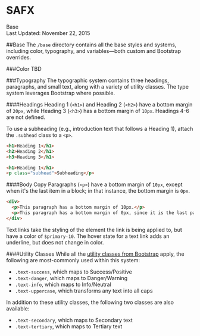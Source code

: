 SAFX
===
Base  
Last Updated: November 22, 2015

##Base
The `/base` directory contains all the base styles and systems, including color, typography, and variables—both custom and Bootstrap overrides.

###Color
TBD

###Typography
The typographic system contains three headings, paragraphs, and small text, along with a variety of utility classes. The type system leverages Bootstrap where possible.

####Headings
Heading 1 (`<h1>`) and Heading 2 (`<h2>`) have a bottom margin of `20px`, while Heading 3 (`<h3>`) has a bottom margin of `10px`. Headings 4-6 are not defined.

To use a subheading (e.g., introduction text that follows a Heading 1), attach the `.subhead` class to a `<p>`.

```html
<h1>Heading 1</h1>
<h2>Heading 2</h1>
<h3>Heading 3</h1>

<h1>Heading 1</h1>
<p class="subhead">Subheading</p>
```

####Body Copy
Paragraphs (`<p>`) have a bottom margin of `10px`, except when it's the last item in a block; in that instance, the bottom margin is `0px`.

```html
<div>
  <p>This paragraph has a bottom margin of 10px.</p>
  <p>This paragraph has a bottom margin of 0px, since it is the last paragraph in the div.</p>
</div>
```

Text links take the styling of the element the link is being applied to, but have a color of `$primary-10`. The hover state for a text link adds an underline, but does not change in color.

####Utility Classes
While all the [utility classes from Bootstrap](http://getbootstrap.com/css/#type) apply, the following are most-commonly used within this system:

* `.text-success`, which maps to Success/Positive
* `.text-danger`, which maps to Danger/Warning
* `.text-info`, which maps to Info/Neutral
* `.text-uppercase`, which transforms any text into all caps

In addition to these utility classes, the following two classes are also available:

* `.text-secondary`, which maps to Secondary text
* `.text-tertiary`, which maps to Tertiary text